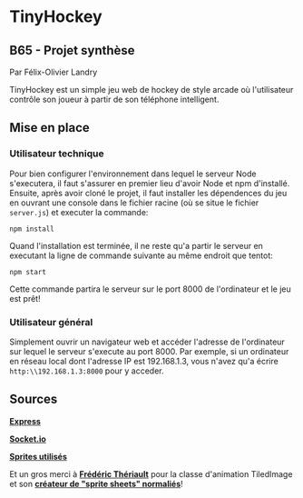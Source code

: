 # TinyHockey
## B65 - Projet synthèse

Par Félix-Olivier Landry

TinyHockey est un simple jeu web de hockey de style arcade où l'utilisateur contrôle son joueur à partir de son téléphone intelligent.

## Mise en place

### Utilisateur technique

Pour bien configurer l'environnement dans lequel le serveur Node s'executera, il faut s'assurer en premier lieu d'avoir Node et npm d'installé. Ensuite, après avoir cloné le projet, il faut installer les dépendences du jeu en ouvrant une console dans le fichier racine (où se situe le fichier `server.js`) et executer la commande:

```
npm install
```

Quand l'installation est terminée, il ne reste qu'a partir le serveur en executant la ligne de commande suivante au même endroit que tentot:

```
npm start
```

Cette commande partira le serveur sur le port 8000 de l'ordinateur et le jeu est prêt!

### Utilisateur général

Simplement ouvrir un navigateur web et accéder l'adresse de l'ordinateur sur lequel le serveur s'execute au port 8000. Par exemple, si un ordinateur en réseau local dont l'adresse IP est
192.168.1.3, vous n'avez qu'a écrire `http:\\192.168.1.3:8000` pour y acceder.

## Sources

[**Express**](https://expressjs.com/fr/)

[**Socket.io**](https://socket.io/)

[**Sprites utilisés**](https://www.spriters-resource.com/nes/icehockey/sheet/27216/)


Et un gros merci à [**Frédéric Thériault**](https://github.com/ftheriault) pour la classe d'animation TiledImage et son [**créateur de "sprite sheets" normaliés**](https://apps-de-cours.com/utils/sprite-sheet-creator/)!
